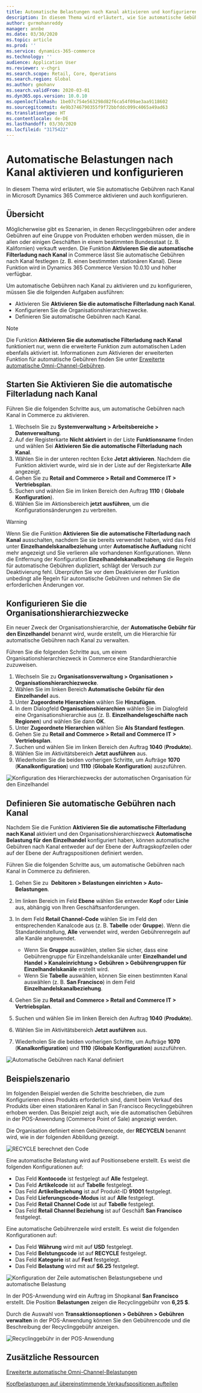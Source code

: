 ```yaml
---
title: Automatische Belastungen nach Kanal aktivieren und konfigurieren
description: In diesem Thema wird erläutert, wie Sie automatische Gebühren nach Kanal in Microsoft Dynamics 365 Commerce aktivieren und konfigurieren.
author: gvrmohanreddy
manager: annbe
ms.date: 03/30/2020
ms.topic: article
ms.prod: ''
ms.service: dynamics-365-commerce
ms.technology: ''
audience: Application User
ms.reviewer: v-chgri
ms.search.scope: Retail, Core, Operations
ms.search.region: Global
ms.author: gmohanv
ms.search.validFrom: 2020-03-01
ms.dyn365.ops.version: 10.0.10
ms.openlocfilehash: 1be07c754e563298d82f6ca54f09ae3aa9118602
ms.sourcegitcommit: 4e9b3746790355f9f72bbfddc099c4065a49ad63
ms.translationtype: HT
ms.contentlocale: de-DE
ms.lasthandoff: 03/30/2020
ms.locfileid: "3175422"
---
```

# <a name="enable-and-configure-auto-charges-by-channel"></a>Automatische Belastungen nach Kanal aktivieren und konfigurieren

In diesem Thema wird erläutert, wie Sie automatische Gebühren nach Kanal in Microsoft Dynamics 365 Commerce aktivieren und auch konfigurieren.

## <a name="overview"></a>Übersicht

Möglicherweise gibt es Szenarien, in denen Recyclinggebühren oder andere Gebühren auf eine Gruppe von Produkten erhoben werden müssen, die in allen oder einigen Geschäften in einem bestimmten Bundesstaat (z. B. Kalifornien) verkauft werden. Die Funktion **Aktivieren Sie die automatische Filterladung nach Kanal** in Commerce lässt Sie automatische Gebühren nach Kanal festlegen (z. B. einen bestimmten stationären Kanal). Diese Funktion wird in Dynamics 365 Commerce Version 10.0.10 und höher verfügbar.

Um automatische Gebühren nach Kanal zu aktivieren und zu konfigurieren, müssen Sie die folgenden Aufgaben ausführen:

- Aktivieren Sie **Aktivieren Sie die automatische Filterladung nach Kanal**.
- Konfigurieren Sie die Organisationshierarchiezwecke.
- Definieren Sie automatische Gebühren nach Kanal.

> [!NOTE]
> Die Funktion **Aktivieren Sie die automatische Filterladung nach Kanal** funktioniert nur, wenn die erweiterte Funktion zum automatischen Laden ebenfalls aktiviert ist. Informationen zum Aktivieren der erweiterten Funktion für automatische Gebühren finden Sie unter [Erweiterte automatische Omni-Channel-Gebühren](omni-auto-charges.md).

## <a name="turn-on-the-enable-filter-auto-charges-by-channel-feature"></a>Starten Sie Aktivieren Sie die automatische Filterladung nach Kanal

Führen Sie die folgenden Schritte aus, um automatische Gebühren nach Kanal in Commerce zu aktivieren.

1. Wechseln Sie zu **Systemverwaltung \> Arbeitsbereiche \> Datenverwaltung**.
1. Auf der Registerkarte **Nicht aktiviert** in der Liste **Funktionsname** finden und wählen Sei **Aktivieren Sie die automatische Filterladung nach Kanal**.
1. Wählen Sie in der unteren rechten Ecke **Jetzt aktivieren**. Nachdem die Funktion aktiviert wurde, wird sie in der Liste auf der Registerkarte **Alle** angezeigt.
1. Gehen Sie zu **Retail and Commerce \> Retail and Commerce IT \> Vertriebsplan**.
1. Suchen und wählen Sie im linken Bereich den Auftrag **1110** ( **Globale Konfiguration**).
1. Wählen Sie im Aktionsbereich **jetzt ausführen**, um die Konfigurationsänderungen zu verbreiten.

> [!WARNING]
> Wenn Sie die Funktion **Aktivieren Sie die automatische Filterladung nach Kanal** ausschalten, nachdem Sie sie bereits verwendet haben, wird das Feld unter **Einzelhandelskanalbeziehung** unter **Automatische Aufladung** nicht mehr angezeigt und Sie verlieren alle vorhandenen Konfigurationen. Wenn die Entfernung der Konfiguration **Einzelhandelskanalbeziehung** die Regeln für automatische Gebühren dupliziert, schlägt der Versuch zur Deaktivierung fehl. Überprüfen Sie vor dem Deaktivieren der Funktion unbedingt alle Regeln für automatische Gebühren und nehmen Sie die erforderlichen Änderungen vor.

## <a name="configure-the-organization-hierarchy-purpose"></a>Konfigurieren Sie die Organisationshierarchiezwecke

Ein neuer Zweck der Organisationshierarchie, der **Automatische Gebühr für den Einzelhandel** benannt wird, wurde erstellt, um die Hierarchie für automatische Gebühren nach Kanal zu verwalten.

Führen Sie die folgenden Schritte aus, um einem Organisationshierarchiezweck in Commerce eine Standardhierarchie zuzuweisen.
        
1. Wechseln Sie zu **Organisationsverwaltung \> Organisationen \> Organisationshierarchiezwecke**.
1. Wählen Sie im linken Bereich **Automatische Gebühr für den Einzelhandel** aus.
1. Unter **Zugeordnete Hierarchien** wählen Sie **Hinzufügen**.
1. In dem Dialogfeld **Organisationshierarchien** wählen Sie im Dialogfeld eine Organisationshierarchie aus (z. B. **Einzelhandelsgeschäfte nach Regionen**) und wählen Sie dann **OK**.
1. Unter **Zugeordnete Hierarchien** wählen Sie **Als Standard festlegen**.
1. Gehen Sie zu **Retail and Commerce \> Retail and Commerce IT \> Vertriebsplan**.
1. Suchen und wählen Sie im linken Bereich den Auftrag **1040** (**Produkte**).
1. Wählen Sie im Aktivitätsbereich **Jetzt ausführen** aus.
1. Wiederholen Sie die beiden vorherigen Schritte, um Aufträge **1070** (**Kanalkonfiguration**) und **1110** (**Globale Konfiguration**) auszuführen.

![Konfiguration des Hierarchiezwecks der automatischen Organisation für den Einzelhandel](media/Auto-charges-org-hierarchy-purpose.png)

## <a name="define-auto-charges-by-channel"></a>Definieren Sie automatische Gebühren nach Kanal

Nachdem Sie die Funktion **Aktivieren Sie die automatische Filterladung nach Kanal** aktiviert und den Organisationshierarchiezweck **Automatische Belastung für den Einzelhandel** konfiguriert haben, können automatische Gebühren nach Kanal entweder auf der Ebene der Auftragskopfzeilen oder auf der Ebene der Auftragspositionen definiert werden.

Führen Sie die folgenden Schritte aus, um automatische Gebühren nach Kanal in Commerce zu definieren.

1. Gehen Sie zu  **Debitoren \> Belastungen einrichten \> Auto-Belastungen**.
1. Im linken Bereich im Feld **Ebene** wählen Sie entweder **Kopf** oder **Linie** aus, abhängig von Ihren Geschäftsanforderungen.
1. In dem Feld **Retail Channel-Code** wählen Sie im Feld den entsprechenden Kanalcode aus (z. B. **Tabelle** oder **Gruppe**). Wenn die Standardeinstellung, **Alle** verwendet wird, werden Gebührenregeln auf alle Kanäle angewendet.

    - Wenn Sie **Gruppe** auswählen, stellen Sie sicher, dass eine Gebührengruppe für Einzelhandelskanäle unter **Einzelhandel und Handel \> Kanaleinrichtung \> Gebühren \> Gebührengruppen für Einzelhandelskanäle** erstellt wird.
    - Wenn Sie **Tabelle** auswählen, können Sie einen bestimmten Kanal auswählen (z. B. **San Francisco**) in dem Feld **Einzelhandelskanalbeziehung**.

1. Gehen Sie zu **Retail and Commerce \> Retail and Commerce IT \> Vertriebsplan**.
1. Suchen und wählen Sie im linken Bereich den Auftrag **1040** (**Produkte**).
1. Wählen Sie im Aktivitätsbereich **Jetzt ausführen** aus.
1. Wiederholen Sie die beiden vorherigen Schritte, um Aufträge **1070** (**Kanalkonfiguration**) und **1110** (**Globale Konfiguration**) auszuführen.
    
![Automatische Gebühren nach Kanal definiert](media/Auto-charges-line-charge-by-channel.png)

## <a name="example-scenario"></a>Beispielszenario

Im folgenden Beispiel werden die Schritte beschrieben, die zum Konfigurieren eines Produkts erforderlich sind, damit beim Verkauf des Produkts über einen stationären Kanal in San Francisco Recyclinggebühren erhoben werden. Das Beispiel zeigt auch, wie die automatischen Gebühren in der POS-Anwendung (Commerce Point of Sale) angezeigt werden.

Die Organisation definiert einen Gebührencode, der **RECYCELN** benannt wird, wie in der folgenden Abbildung gezeigt.

![RECYCLE berechnet den Code](media/Auto-charges-charge-code.png)

Eine automatische Belastung wird auf Positionsebene erstellt. Es weist die folgenden Konfigurationen auf:

- Das Feld **Kontocode** ist festgelegt auf **Alle** festgelegt.
- Das Feld **Artikelcode** ist auf **Tabelle** festgelegt.
- Das Feld **Artikelbeziehung** ist auf Produkt-ID **91001** festgelegt.
- Das Feld **Lieferungscode-Modus** ist auf **Alle** festgelegt.
- Das Feld **Retail Channel Code** ist auf **Tabelle** festgelegt.
- Das Feld **Retail Channel Beziehung** ist auf Geschäft **San Francisco** festgelegt.

Eine automatische Gebührenzeile wird erstellt. Es weist die folgenden Konfigurationen auf:

- Das Feld **Währung** wird mit auf **USD** festgelegt.
- Das Feld **Belstungscode** ist auf **RECYCLE** festgelegt.
- Das Feld **Kategorie** ist auf **Fest** festgelegt.
- Das Feld **Belastung** wird mit auf **$6.25** festgelegt.

![Konfiguration der Zeile automatischen Belastungsebene und automatische Belastung](media/Auto-charges-recyclingfee-line-fee.png)

In der POS-Anwendung wird ein Auftrag im Shopkanal **San Francisco** erstellt. Die Position **Belastungen** zeigen die Recyclinggebühr von **6,25 $**.

Durch die Auswahl von **Transaktionsoptionen \> Gebühren \> Gebühren verwalten** in der POS-Anwendung können Sie den Gebührencode und die Beschreibung der Recyclinggebühr anzeigen.

![Recyclinggebühr in der POS-Anwendung](media/pos-auto-charges-recyclingfee-line-fee.png)

## <a name="additional-resources"></a>Zusätzliche Ressourcen

[Erweiterte automatische Omni-Channel-Belastungen](omni-auto-charges.md)

[Kopfbelastungen auf übereinstimmende Verkaufspositionen aufteilen](pro-rate-charges-matching-lines.md)

